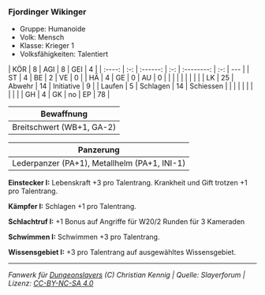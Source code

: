 ### Fjordinger Wikinger

- Gruppe: Humanoide
- Volk: Mensch
- Klasse: Krieger 1
- Volksfähigkeiten: Talentiert

|  KÖR   |  8  |   AGI    |  8  |    GEI     |  4  |
| :----: | :-: | :------: | :-: | :--------: | :-: | --- |
|   ST   |  4  |    BE    |  2  |     VE     |  0  |
|   HÄ   |  4  |    GE    |  0  |     AU     |  0  |
|        |     |          |     |            |     |     |
|   LK   | 25  |  Abwehr  | 14  | Initiative |  9  |
| Laufen |  5  | Schlagen | 14  | Schiessen  |     |
|        |     |          |     |            |     |     |
|   GH   |  4  |    GK    | no  |     EP     | 78  |

|        Bewaffnung         |
| :-----------------------: |
| Breitschwert (WB+1, GA-2) |

|                  Panzerung                   |
| :------------------------------------------: |
| Lederpanzer (PA+1), Metallhelm (PA+1, INI-1) |

**Einstecker I:** Lebenskraft +3 pro Talentrang. Krankheit und Gift trotzen +1 pro Talentrang.

**Kämpfer I:** Schlagen +1 pro Talentrang.

**Schlachtruf I:** +1 Bonus auf Angriffe für W20/2 Runden für 3 Kameraden

**Schwimmen I:** Schwimmen +3 pro Talentrang.

**Wissensgebiet I:** +3 pro Talentrang auf ausgewähltes Wissensgebiet.

---

_Fanwerk für [Dungeonslayers](https://www.dungeonslayers.net/) (C) Christian Kennig | Quelle: Slayerforum | Lizenz: [CC-BY-NC-SA 4.0](https://creativecommons.org/licenses/by-nc-sa/4.0/deed.de)_
